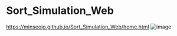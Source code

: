 # Sort_Simulation_Web

https://minseojo.github.io/Sort_Simulation_Web/home.html
![image](https://user-images.githubusercontent.com/64322765/124365598-233e2080-dc84-11eb-832c-b335b28a8924.png)
